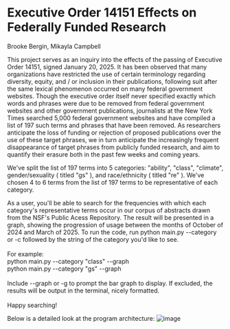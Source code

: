 # Executive Order 14151 Effects on Federally Funded Research

Brooke Bergin, Mikayla Campbell

This project serves as an inquiry into the effects of the passing of Executive Order 14151, signed January 20, 2025. It has been observed that many organizations have restricted the use of certain terminology regarding diversity, equity, and / or inclusion in their publications, following suit after the same lexical phenomenon occurred on many federal government websites. Though the executive order itself never specified exactly which words and phrases were due to be removed from federal government websites and other government publications, journalists at the New York Times searched 5,000 federal government websites and have compiled a list of 197 such terms and phrases that have been removed. As researchers anticipate the loss of funding or rejection of proposed publications over the use of these target phrases, we in turn anticipate the increasingly frequent disappearance of target phrases from publicly funded research, and aim to quantify their erasure both in the past few weeks and coming years.

We've split the list of 197 terms into 5 categories: "ability", "class", "climate", gender/sexuality ( titled "gs" ), and race/ethnicity ( titled "re" ). We've chosen 4 to 6 terms from the list of 197 terms to be representative of each category.

As a user, you'll be able to search for the frequencies with which each category's representative terms occur in our corpus of abstracts drawn from the NSF's Public Acess Repository. The result will be presented in a graph, showing the progression of usage between the months of October of 2024 and March of 2025. To run the code, run python main.py --category or -c followed by the string of the category you'd like to see.
<br><br>For example: <br>python main.py --category "class" --graph <br> python main.py --category "gs" --graph
<br><br>Include --graph or -g to prompt the bar graph to display. If excluded, the results will be output in the terminal, nicely formatted.
<br><br>Happy searching!


Below is a detailed look at the program architecture:
![image](https://github.com/user-attachments/assets/d76e9931-8d26-475f-834f-1caae3fe0b1e)

